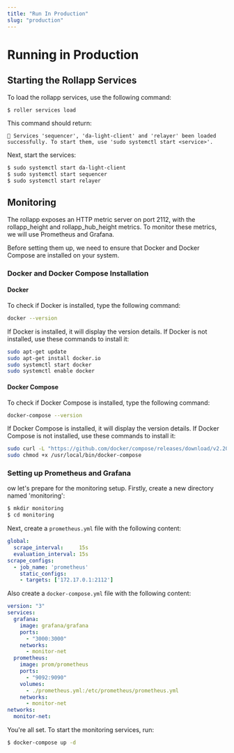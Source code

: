 ```yaml
---
title: "Run In Production"
slug: "production"
---
```


# Running in Production

## Starting the Rollapp Services

To load the rollapp services, use the following command:

```bash
$ roller services load
```

This command should return:

```
💈 Services 'sequencer', 'da-light-client' and 'relayer' been loaded successfully. To start them, use 'sudo systemctl start <service>'.
```

Next, start the services:

```bash
$ sudo systemctl start da-light-client
$ sudo systemctl start sequencer
$ sudo systemctl start relayer
```

## Monitoring

The rollapp exposes an HTTP metric server on port 2112, with the rollapp_height and rollapp_hub_height metrics. To monitor these metrics, we will use Prometheus and Grafana.

Before setting them up, we need to ensure that Docker and Docker Compose are installed on your system.

### Docker and Docker Compose Installation

#### Docker

To check if Docker is installed, type the following command:

```bash
docker --version
```

If Docker is installed, it will display the version details. If Docker is not installed, use these commands to install it:

```bash
sudo apt-get update
sudo apt-get install docker.io
sudo systemctl start docker
sudo systemctl enable docker
```

#### Docker Compose

To check if Docker Compose is installed, type the following command:

```bash
docker-compose --version
```

If Docker Compose is installed, it will display the version details. If Docker Compose is not installed, use these commands to install it:

```bash
sudo curl -L "https://github.com/docker/compose/releases/download/v2.20.2/docker-compose-$(uname -s)-$(uname -m)" -o /usr/local/bin/docker-compose
sudo chmod +x /usr/local/bin/docker-compose
```

### Setting up Prometheus and Grafana
ow let's prepare for the monitoring setup. Firstly, create a new directory named 'monitoring':

```bash
$ mkdir monitoring
$ cd monitoring
```

Next, create a `prometheus.yml` file with the following content:

```yml
global:
  scrape_interval:     15s 
  evaluation_interval: 15s
scrape_configs:
  - job_name: 'prometheus'
    static_configs:
    - targets: ['172.17.0.1:2112']
```

Also create a `docker-compose.yml` file with the following content:

```yml
version: "3"
services:
  grafana:
    image: grafana/grafana
    ports:
      - "3000:3000"
    networks:
      - monitor-net
  prometheus:
    image: prom/prometheus
    ports:
      - "9092:9090"
    volumes:
      - ./prometheus.yml:/etc/prometheus/prometheus.yml
    networks:
      - monitor-net
networks:
  monitor-net:
```

You're all set. To start the monitoring services, run:

```bash
$ docker-compose up -d
```
